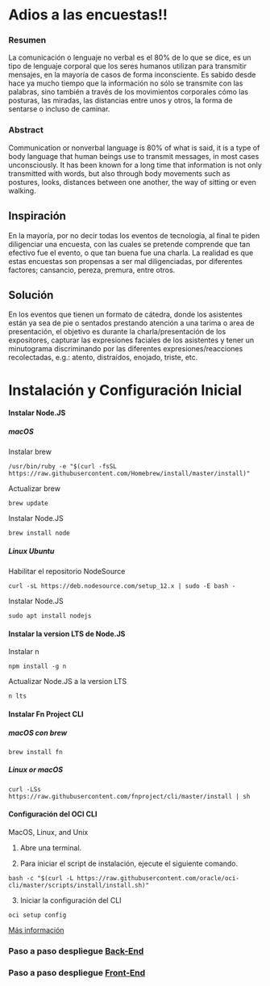 # Adios a las encuestas!!

### Resumen

La comunicación o lenguaje no verbal es el 80% de lo que se dice, es un tipo de lenguaje corporal que los seres humanos utilizan para transmitir mensajes, en la mayoría de casos de forma inconsciente. Es sabido desde hace ya mucho tiempo que la información no sólo se transmite con las palabras, sino también a través de los movimientos corporales cómo las posturas, las miradas, las distancias entre unos y otros, la forma de sentarse o incluso de caminar.

### Abstract

Communication or nonverbal language is 80% of what is said, it is a type of body language that human beings use to transmit messages, in most cases unconsciously. It has been known for a long time that information is not only transmitted with words, but also through body movements such as postures, looks, distances between one another, the way of sitting or even walking.

## Inspiración

En la mayoría, por no decir todas los eventos de tecnología, al final te piden diligenciar una encuesta, con las cuales se pretende comprende que tan efectivo fue el evento, o que tan buena fue una charla. La realidad es que estas encuestas son propensas a ser mal diligenciadas, por diferentes factores; cansancio, pereza, premura, entre otros.

## Solución

En los eventos que tienen un formato de cátedra, donde los asistentes están ya sea de pie o sentados prestando atención a una tarima o area de presentación, el objetivo es durante la charla/presentación de los expositores, capturar las expresiones faciales de los asistentes y tener un minutograma discriminando por las diferentes expresiones/reacciones recolectadas, e.g.: atento, distraídos, enojado, triste, etc.

# Instalación y Configuración Inicial

#### Instalar Node.JS

##### macOS

Instalar brew

```shell
/usr/bin/ruby -e "$(curl -fsSL https://raw.githubusercontent.com/Homebrew/install/master/install)"
```

Actualizar brew

```shell
brew update
```

Instalar Node.JS

```shell
brew install node
```

##### Linux Ubuntu

Habilitar el repositorio NodeSource 

```shell
curl -sL https://deb.nodesource.com/setup_12.x | sudo -E bash -
```

Instalar Node.JS

```shell
sudo apt install nodejs
```

#### Instalar la version LTS de Node.JS

Instalar n 

```shell
npm install -g n
```

Actualizar Node.JS a la version LTS

```shell
n lts
```

#### Instalar Fn Project CLI

##### macOS con brew

```shell
brew install fn
```

##### Linux or macOS

```shell
curl -LSs https://raw.githubusercontent.com/fnproject/cli/master/install | sh
```

#### Configuración del OCI CLI 

MacOS, Linux, and Unix 

1. Abre una terminal.

2. Para iniciar el script de instalación, ejecute el siguiente comando.

```shell
bash -c "$(curl -L https://raw.githubusercontent.com/oracle/oci-cli/master/scripts/install/install.sh)"
```

3. Iniciar la configuración del CLI

```shell
oci setup config
```

[Más información](https://docs.cloud.oracle.com/iaas/Content/API/SDKDocs/cliinstall.htm)

### Paso a paso despliegue [Back-End](./Backend/)

### Paso a paso despliegue [Front-End](./Frontend/)